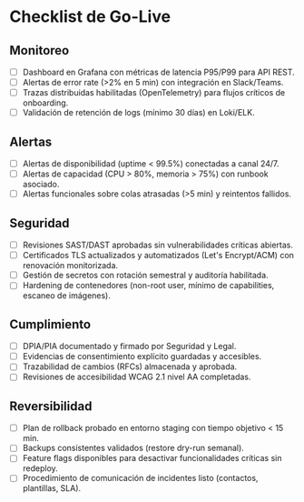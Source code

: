 # Checklist de Go-Live

## Monitoreo
- [ ] Dashboard en Grafana con métricas de latencia P95/P99 para API REST.
- [ ] Alertas de error rate (>2% en 5 min) con integración en Slack/Teams.
- [ ] Trazas distribuidas habilitadas (OpenTelemetry) para flujos críticos de onboarding.
- [ ] Validación de retención de logs (mínimo 30 días) en Loki/ELK.

## Alertas
- [ ] Alertas de disponibilidad (uptime < 99.5%) conectadas a canal 24/7.
- [ ] Alertas de capacidad (CPU > 80%, memoria > 75%) con runbook asociado.
- [ ] Alertas funcionales sobre colas atrasadas (>5 min) y reintentos fallidos.

## Seguridad
- [ ] Revisiones SAST/DAST aprobadas sin vulnerabilidades críticas abiertas.
- [ ] Certificados TLS actualizados y automatizados (Let's Encrypt/ACM) con renovación monitorizada.
- [ ] Gestión de secretos con rotación semestral y auditoría habilitada.
- [ ] Hardening de contenedores (non-root user, mínimo de capabilities, escaneo de imágenes).

## Cumplimiento
- [ ] DPIA/PIA documentado y firmado por Seguridad y Legal.
- [ ] Evidencias de consentimiento explícito guardadas y accesibles.
- [ ] Trazabilidad de cambios (RFCs) almacenada y aprobada.
- [ ] Revisiones de accesibilidad WCAG 2.1 nivel AA completadas.

## Reversibilidad
- [ ] Plan de rollback probado en entorno staging con tiempo objetivo < 15 min.
- [ ] Backups consistentes validados (restore dry-run semanal).
- [ ] Feature flags disponibles para desactivar funcionalidades críticas sin redeploy.
- [ ] Procedimiento de comunicación de incidentes listo (contactos, plantillas, SLA).
